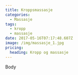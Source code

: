 ```yaml
---
title: Kroppsmassasje
categories:
  - Massasje
tags:
  - kropp
  - massasje
date: 2017-05-16T07:17:48.607Z
image: /img/massasje_1.jpg
pricing:
  heading: Kropp og massasje
---
```

Body
